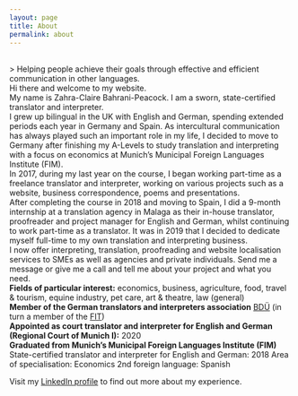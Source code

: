 ```yaml
---
layout: page
title: About
permalink: about
---
```

<br/>
> Helping people achieve their goals through effective and efficient communication in other languages.  

<br/>
Hi there and welcome to my website.  
<br/>
My name is Zahra-Claire Bahrani-Peacock. I am a sworn, state-certified translator and interpreter.  
<br/>
I grew up bilingual in the UK with English and German, spending extended periods each year in Germany and Spain. As intercultural communication has always played such an important role in my life, I decided to move to Germany after finishing my A-Levels to study translation and interpreting with a focus on economics at Munich’s Municipal Foreign Languages Institute (FIM).     
<br/>
In 2017, during my last year on the course, I began working part-time as a freelance translator and interpreter, working on various projects such as a website, business correspondence, poems and presentations.    
<br/>
After completing the course in 2018 and moving to Spain, I did a 9-month internship at a translation agency in Malaga as their in-house translator, proofreader and project manager for English and German, whilst continuing to work part-time as a translator. It was in 2019 that I decided to dedicate myself full-time to my own translation and interpreting business.      
<br/> 
I now offer interpreting, translation, proofreading and website localisation services to SMEs as well as agencies and private individuals. Send me a message or give me a call and tell me about your project and what you need.    
<br>
<b>Fields of particular interest:</b> economics, business, agriculture, food, travel & tourism, equine industry, pet care, art & theatre, law (general)   
<br/>
<b>Member of the German translators and interpreters association</b> <a href="https://bdue.de/en/bdue/" target="_blank">BDÜ</a> (in turn a member of the <a href="https://www.fit-ift.org/" target="_blank">FIT</a>)  
<br/>
<b>Appointed as court translator and interpreter for English and German (Regional Court of Munich&nbsp;I):</b> 2020  
<br/>
<b>Graduated from Munich’s Municipal Foreign Languages Institute (FIM)</b>  
State-certified translator and interpreter for English and German: 2018  
Area of specialisation: Economics  
2nd foreign language: Spanish  

Visit my <a href="https://www.linkedin.com/in/zahra-claire-bahrani-peacock/" target="_blank">LinkedIn profile</a> to find out more about my experience.